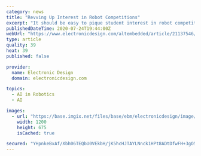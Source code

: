 ```yaml
---
category: news
title: "Revving Up Interest in Robot Competitions"
excerpt: "It should be easy to pique student interest in robot competitions, but that’s not been the case. And in today’s COVID-inflicted environment, it only gets tougher."
publishedDateTime: 2020-07-24T19:44:00Z
webUrl: "https://www.electronicdesign.com/altembedded/article/21137546/revving-up-interest-in-robot-competitions"
type: article
quality: 39
heat: 39
published: false

provider:
  name: Electronic Design
  domain: electronicdesign.com

topics:
  - AI in Robotics
  - AI

images:
  - url: "https://base.imgix.net/files/base/ebm/electronicdesign/image/2020/07/Robot_Fair_Promo_web.5f1b30aecffbf.png?auto=format&fit=max&w=1200"
    width: 1200
    height: 675
    isCached: true

secured: "YHpnkeBxAf/Xbh06TEQbU0VEkbH/jK5hcHJTAYLNnck1HPt8ADtDfwFH+3gO5NY4wm8GOYXVz+ZgUxRlOot/qjGtaVBX8THWmsWsUCrPFiQ8O7GdxqZyepBCTA0LWVdDG+NEXsdCXaGWWQJ5hissWnbXIGQtnV/qPeCTk/p3xAWbSmDrNjDYUDhvSojIiWcneVReEjs/pE+fhtYdeUlgJ7TSbWSwmMz6lvwW9Zj2ocG+rhUHYVLSCuGL2qU+/SVAgYCc8LTGAs7aFj243rAEG5qkHaqtgnoIfO8PEHBZA8xQuKqny49VsI7vSFT8HV/0MeXj1Pvz0R0vxXIQBVpA+A==;dgwRfKQYK/f3sV04+Kddww=="
---
```


